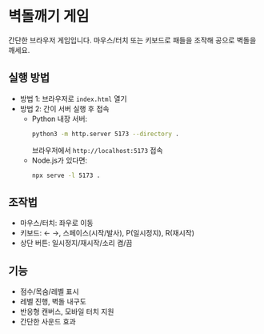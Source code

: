 # 벽돌깨기 게임

간단한 브라우저 게임입니다. 마우스/터치 또는 키보드로 패들을 조작해 공으로 벽돌을 깨세요.

## 실행 방법

- 방법 1: 브라우저로 `index.html` 열기
- 방법 2: 간이 서버 실행 후 접속
  - Python 내장 서버:
    ```bash
    python3 -m http.server 5173 --directory .
    ```
    브라우저에서 `http://localhost:5173` 접속
  - Node.js가 있다면:
    ```bash
    npx serve -l 5173 .
    ```

## 조작법
- 마우스/터치: 좌우로 이동
- 키보드: ← →, 스페이스(시작/발사), P(일시정지), R(재시작)
- 상단 버튼: 일시정지/재시작/소리 켬/끔

## 기능
- 점수/목숨/레벨 표시
- 레벨 진행, 벽돌 내구도
- 반응형 캔버스, 모바일 터치 지원
- 간단한 사운드 효과
